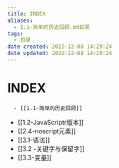 ```yaml
---
title: INDEX
aliases:
  - 1.1-简单的历史回顾.md目录
tags:
  - 目录
date created: 2022-12-08 14:29:24
date updated: 2022-12-08 14:29:24
---
```


# INDEX

      - [[1.1-简单的历史回顾]]
- [[1.2-JavaScriptr版本]]
- [[2.4-noscript元素]]
- [[3.1-语法]]
- [[3.2 -关键字与保留字]]
- [[3.3-变量]]
